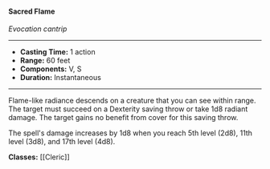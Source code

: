 #### Sacred Flame
*Evocation cantrip*
___
- **Casting Time:** 1 action
- **Range:** 60 feet
- **Components:** V, S
- **Duration:** Instantaneous
---
Flame-like radiance descends on a creature that you can see within range. The target must succeed on a Dexterity saving throw or take 1d8 radiant damage. The target gains no benefit from cover for this saving throw.

The spell's damage increases by 1d8 when you reach 5th level (2d8), 11th level (3d8), and 17th level (4d8).

**Classes:** [[Cleric]]